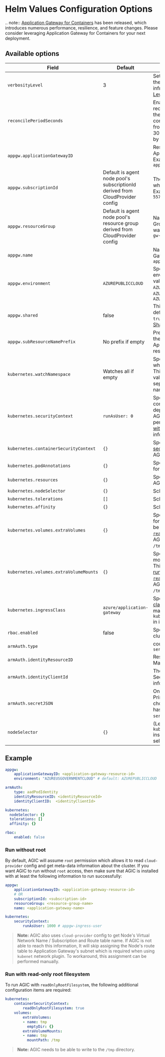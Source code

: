 # Helm Values Configuration Options

.. note::
    [Application Gateway for Containers](https://aka.ms/agc) has been released, which introduces numerous performance, resilience, and feature changes. Please consider leveraging Application Gateway for Containers for your next deployment.

## Available options

| Field | Default | Description |
| - | - | - |
| `verbosityLevel`| 3 | Sets the verbosity level of the AGIC logging infrastructure. See [Logging Levels](troubleshooting.md#logging-levels) for possible values. |
| `reconcilePeriodSeconds` | | Enable periodic reconciliation to checks if the latest gateway configuration is different from what it cached. Range: 30 - 300 seconds. Disabled by default. |
| `appgw.applicationGatewayID` | | Resource Id of the Application Gateway. Example: `applicationgatewayd0f0` |
| `appgw.subscriptionId` | Default is agent node pool's subscriptionId derived from CloudProvider config  | The Azure Subscription ID in which App Gateway resides. Example: `a123b234-a3b4-557d-b2df-a0bc12de1234` |
| `appgw.resourceGroup` | Default is agent node pool's resource group derived from CloudProvider config | Name of the Azure Resource Group in which App Gateway was created. Example: `app-gw-resource-group` |
| `appgw.name` | | Name of the Application Gateway. Example: `applicationgatewayd0f0` |
| `appgw.environment`| `AZUREPUBLICCLOUD` | Specify which cloud environment. Possbile values: `AZURECHINACLOUD`, `AZUREGERMANCLOUD`, `AZUREPUBLICCLOUD`, `AZUREUSGOVERNMENTCLOUD` |
| `appgw.shared` | false | This boolean flag should be defaulted to `false`. Set to `true` should you need a [Shared App Gateway](how-tos/prevent-agic-from-overwriting.md). |
| `appgw.subResourceNamePrefix` | No prefix if empty | Prefix that should be used in the naming of the Application Gateway's sub-resources|
| `kubernetes.watchNamespace` | Watches all if empty | Specify the name space, which AGIC should watch. This could be a single string value, or a comma-separated list of namespaces. |
| `kubernetes.securityContext` | `runAsUser: 0` | Specify the pod security context to use with AGIC deployment. By default, AGIC will assume `root` permission. Jump to [Run without root](#run-without-root) for more information. |
| `kubernetes.containerSecurityContext` | `{}` | Specify the [container security context](https://kubernetes.io/docs/tasks/configure-pod-container/security-context/#set-the-security-context-for-a-container) to use with AGIC deployment. |
| `kubernetes.podAnnotations` | `{}` | Specify custom annotations for AGIC pod |
| `kubernetes.resources` | `{}` | Specify [resource quota](https://kubernetes.io/docs/concepts/configuration/manage-resources-containers/) for AGIC pod |
| `kubernetes.nodeSelector` | `{}` | Scheduling node selector |
| `kubernetes.tolerations` | `[]` | Scheduling tolerations |
| `kubernetes.affinity` | `{}` | Scheduling affinity |
| `kubernetes.volumes.extraVolumes` | `{}` | Specify additional volumes for the AGIC pod. This can be useful when [running on a `readOnlyRootFilesystem`](#run-with-read-only-root-filesystem), as AGIC requires a writeable `/tmp` directory. |
| `kubernetes.volumes.extraVolumeMounts` | `{}` | Specify additional volume mounts for the AGIC pod. This can be useful when [running on a `readOnlyRootFilesystem`](#run-with-read-only-root-filesystem), as AGIC requires a writeable `/tmp` directory. |
| `kubernetes.ingressClass` | `azure/application-gateway` | Specify a [custom ingress class](features\custom-ingress-class.md) which will be used to match `kubernetes.io/ingress.class` in ingress manifest |
| `rbac.enabled` | false | Specify true if kubernetes cluster is rbac enabled |
| `armAuth.type` | | could be `aadPodIdentity` or `servicePrincipal` |
| `armAuth.identityResourceID` | | Resource ID of the Azure Managed Identity |
| `armAuth.identityClientId` | | The Client ID of the Identity. See below for more information on Identity |
| `armAuth.secretJSON` | | Only needed when Service Principal Secret type is chosen (when `armAuth.type` has been set to `servicePrincipal`) |
| `nodeSelector` | `{}` | (Legacy: use `kubernetes.nodeSelector` instead) Scheduling node selector |

## Example

```yaml
appgw:
    applicationGatewayID: <application-gateway-resource-id>
    environment: "AZUREUSGOVERNMENTCLOUD" # default: AZUREPUBLICCLOUD

armAuth:
    type: aadPodIdentity
    identityResourceID: <identityResourceId>
    identityClientID:  <identityClientId>

kubernetes:
  nodeSelector: {}
  tolerations: []
  affinity: {}

rbac:
    enabled: false
```

### Run without root

By default, AGIC will assume `root` permission which allows it to read `cloud-provider` config and get meta-data information about the cluster.
If you want AGIC to run without `root` access, then make sure that AGIC is installed with at least the following information to run successfully:

```yaml
appgw:
    applicationGatewayID: <application-gateway-resource-id>
    # OR
    subscriptionId: <subscription-id>
    resourceGroup: <resource-group-name>
    name: <application-gateway-name>

kubernetes:
    securityContext:
        runAsUser: 1000 # appgw-ingress-user
```

> **Note:** AGIC also uses `cloud-provider` config to get Node's Virtual Network Name / Subscription and Route table name. If AGIC is not able to reach this information,  It will skip assigning the Node's route table to Application Gateway's subnet which is required when using `kubenet` network plugin. To workaround, this assignment can be performed manually.

### Run with read-only root filesystem

To run AGIC with `readOnlyRootFilesystem`, the following additional configuration items are required:

```yaml
kubernetes:
    containerSecurityContext:
        readOnlyRootFilesystem: true
    volumes:
        extraVolumes:
        - name: tmp
          emptyDir: {}
        extraVolumeMounts:
        - name: tmp
          mountPath: /tmp
```

> **Note:** AGIC needs to be able to write to the `/tmp` directory.

